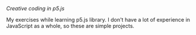 *Creative coding in p5.js*

My exercises while learning p5.js library. I don't have a lot of experience in JavaScript as a whole, so these are simple projects.
